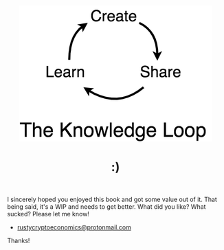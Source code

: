 <div align="center">
    <p align="center">
        <img src="feedback.png">
    </p>
    <h1 align="center">
        :)
    </h1>
</div>
<br>

I sincerely hoped you enjoyed this book and got some value out of it. That being said, it's a WIP and needs to get better. What did you like? What sucked? Please let me know! 
- rustycryptoeconomics@protonmail.com

Thanks!

<br>
